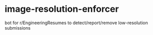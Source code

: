 # image-resolution-enforcer
bot for r/EngineeringResumes to detect/report/remove low-resolution submissions
